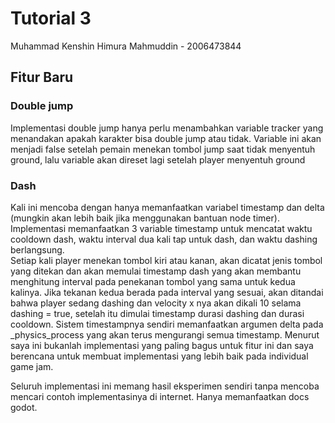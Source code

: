 # Tutorial 3

Muhammad Kenshin Himura Mahmuddin - 2006473844

## Fitur Baru
### Double jump
Implementasi double jump hanya perlu menambahkan variable tracker yang menandakan apakah karakter bisa double jump atau tidak. Variable ini akan menjadi false setelah pemain menekan tombol jump saat tidak menyentuh ground, lalu variable akan direset lagi setelah player menyentuh ground
### Dash
Kali ini mencoba dengan hanya memanfaatkan variabel timestamp dan delta (mungkin akan lebih baik jika menggunakan bantuan node timer).  
Implementasi memanfaatkan 3 variable timestamp untuk mencatat waktu cooldown dash, waktu interval dua kali tap untuk dash, dan waktu dashing berlangsung.  
Setiap kali player menekan tombol kiri atau kanan, akan dicatat jenis tombol yang ditekan dan akan memulai timestamp dash yang akan membantu menghitung interval pada penekanan tombol yang sama untuk kedua kalinya. Jika tekanan kedua berada pada interval yang sesuai, akan ditandai bahwa player sedang dashing dan velocity x nya akan dikali 10 selama dashing = true, setelah itu dimulai timestamp durasi dashing dan durasi cooldown. Sistem timestampnya sendiri memanfaatkan argumen delta pada _physics_process yang akan terus mengurangi semua timestamp. Menurut saya ini bukanlah implementasi yang paling bagus untuk fitur ini dan saya berencana untuk membuat implementasi yang lebih baik pada individual game jam.

Seluruh implementasi ini memang hasil eksperimen sendiri tanpa mencoba mencari contoh implementasinya di internet. Hanya memanfaatkan docs godot.